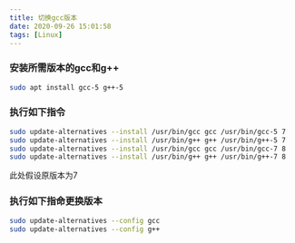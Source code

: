 ```yaml
---
title: 切换gcc版本
date: 2020-09-26 15:01:58
tags: [Linux]
---
```


### 安装所需版本的gcc和g++
```bash
sudo apt install gcc-5 g++-5
```

### 执行如下指令
```bash
sudo update-alternatives --install /usr/bin/gcc gcc /usr/bin/gcc-5 7
sudo update-alternatives --install /usr/bin/g++ g++ /usr/bin/g++-5 7
sudo update-alternatives --install /usr/bin/gcc gcc /usr/bin/gcc-7 8
sudo update-alternatives --install /usr/bin/g++ g++ /usr/bin/g++-7 8
```
此处假设原版本为7

### 执行如下指命更换版本

```bash
sudo update-alternatives --config gcc
sudo update-alternatives --config g++
```
